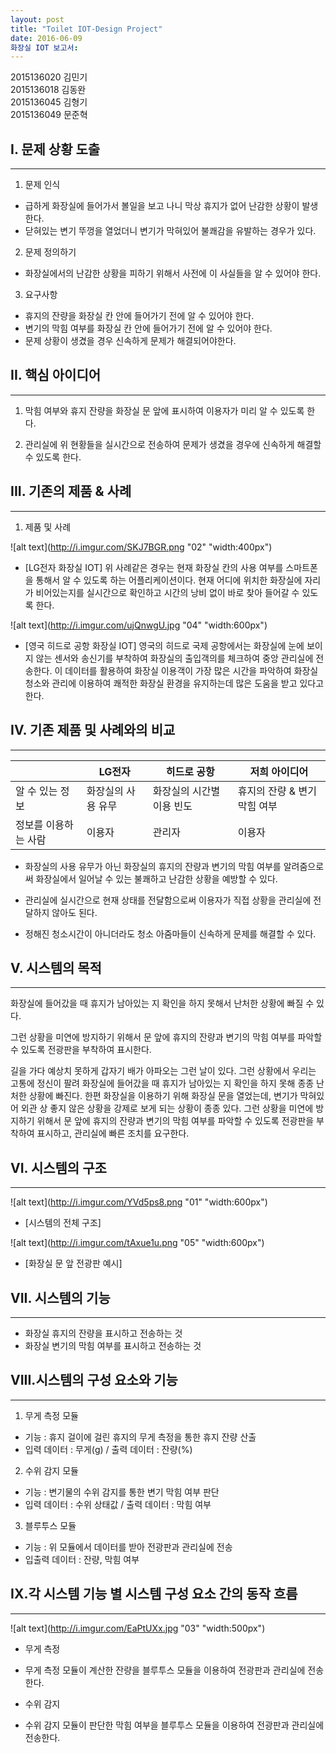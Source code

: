 ```yaml
---
layout: post
title: "Toilet IOT-Design Project"
date: 2016-06-09
화장실 IOT 보고서:
---
```


2015136020 김민기<br />2015136018 김동완<br />2015136045 김형기<br />2015136049 문준혁<br />






## I. 문제 상황 도출
- - -

1. 문제 인식
 - 급하게 화장실에 들어가서 볼일을 보고 나니 막상 휴지가 없어 난감한 상황이 발생한다.
 - 닫혀있는 변기 뚜껑을 열었더니 변기가 막혀있어 불쾌감을 유발하는 경우가 있다.

2. 문제 정의하기
 - 화장실에서의 난감한 상황을 피하기 위해서 사전에 이 사실들을 알 수 있어야 한다.

3. 요구사항
 - 휴지의 잔량을 화장실 칸 안에 들어가기 전에 알 수 있어야 한다.
 - 변기의 막힘 여부를 화장실 칸 안에 들어가기 전에 알 수 있어야 한다.
 - 문제 상황이 생겼을 경우 신속하게 문제가 해결되어야한다.




## II. 핵심 아이디어
- - -

1. 막힘 여부와 휴지 잔량을 화장실 문 앞에 표시하여 이용자가 미리 알 수 있도록 한다.<br />

2. 관리실에 위 현황들을 실시간으로 전송하여 문제가 생겼을 경우에 신속하게 해결할 수 있도록 한다.<br />




## III. 기존의 제품 & 사례
- - -

1. 제품 및 사례

![alt text](http://i.imgur.com/SKJ7BGR.png "02" "width:400px")

- [LG전자 화장실 IOT]
위 사례같은 경우는 현재 화장실 칸의 사용 여부를 스마트폰을 통해서 알 수 있도록 하는 어플리케이션이다.
현재 어디에 위치한 화장실에 자리가 비어있는지를 실시간으로 확인하고 시간의 낭비 없이 바로 찾아 들어갈 수 있도록 한다.



![alt text](http://i.imgur.com/ujQnwgU.jpg "04" "width:600px")

- [영국 히드로 공항 화장실 IOT]
영국의 히드로 국제 공항에서는 화장실에 눈에 보이지 않는 센서와 송신기를 부착하여 화장실의 출입객의를 체크하여 중앙 관리실에 전송한다.
이 데이터를 활용하여 화장실 이용객이 가장 많은 시간을 파악하여 화장실 청소와 관리에 이용하여 쾌적한 화장실 환경을 유지하는데 많은 도움을 받고 있다고 한다.

## IV. 기존 제품 및 사례와의 비교
- - -

|        | LG전자 | 히드로 공항  |저희 아이디어|
|--------|-------|-------------|-----------|
|알 수 있는 정보| 화장실의 사용 유무|화장실의 시간별 이용 빈도|휴지의 잔량 & 변기 막힘 여부|
|정보를 이용하는 사람| 이용자|관리자|이용자|

- 화장실의 사용 유무가 아닌 화장실의 휴지의 잔량과 변기의 막힘 여부를 알려줌으로써 화장실에서 일어날 수 있는 불쾌하고 난감한 상황을 예방할 수 있다.

- 관리실에 실시간으로 현재 상태를 전달함으로써 이용자가 직접 상황을 관리실에 전달하지 않아도 된다.

- 정해진 청소시간이 아니더라도 청소 아줌마들이 신속하게 문제를 해결할 수 있다.



## V. 시스템의 목적
- - -
화장실에 들어갔을 때 휴지가 남아있는 지 확인을 하지 못해서 난처한 상황에 빠질 수 있다.

그런 상황을 미연에 방지하기 위해서 문 앞에 휴지의 잔량과 변기의 막힘 여부를 파악할 수 있도록 전광판을 부착하여 표시한다.

길을 가다 예상치 못하게 갑자기 배가 아파오는 그런 날이 있다. 그런 상황에서 우리는 고통에 정신이 팔려 화장실에 들어갔을 때 휴지가 남아있는 지 확인을 하지 못해 종종 난처한 상황에 빠진다.
한편 화장실을 이용하기 위해 화장실 문을 열었는데, 변기가 막혀있어 외관 상 좋지 않은 상황을 강제로 보게 되는 상황이 종종 있다.
그런 상황을 미연에 방지하기 위해서 문 앞에 휴지의 잔량과 변기의 막힘 여부를 파악할 수 있도록 전광판을 부착하여 표시하고, 관리실에 빠른 조치를 요구한다.


## VI. 시스템의 구조
- - -
![alt text](http://i.imgur.com/YVd5ps8.png "01" "width:600px") 

- [시스템의 전체 구조]


![alt text](http://i.imgur.com/tAxue1u.png "05" "width:600px")

- [화장실 문 앞 전광판 예시]


## VII. 시스템의 기능
- - -
- 화장실 휴지의 잔량을 표시하고 전송하는 것<br />
- 화장실 변기의 막힘 여부를 표시하고 전송하는 것<br />



## VIII.시스템의 구성 요소와 기능
- - -

1.  무게 측정 모듈
 - 기능 : 휴지 걸이에 걸린 휴지의 무게 측정을 통한 휴지 잔량 산출
 - 입력 데이터 : 무게(g) / 출력 데이터 : 잔량(%)

2.  수위 감지 모듈
 - 기능 : 변기물의 수위 감지를 통한 변기 막힘 여부 판단
 - 입력 데이터 : 수위 상태값 / 출력 데이터 : 막힘 여부

3. 블루투스 모듈
 - 기능 : 위 모듈에서 데이터를 받아 전광판과 관리실에 전송
 - 입출력 데이터 : 잔량, 막힘 여부



## IX.각 시스템 기능 별 시스템 구성 요소 간의 동작 흐름
- - -
![alt text](http://i.imgur.com/EaPtUXx.jpg "03" "width:500px")

- 무게 측정
 - 무게 측정 모듈이 계산한 잔량을 블루투스 모듈을 이용하여 전광판과 관리실에 전송한다.

- 수위 감지
 - 수위 감지 모듈이 판단한 막힘 여부을 블루투스 모듈을 이용하여 전광판과 관리실에 전송한다.
